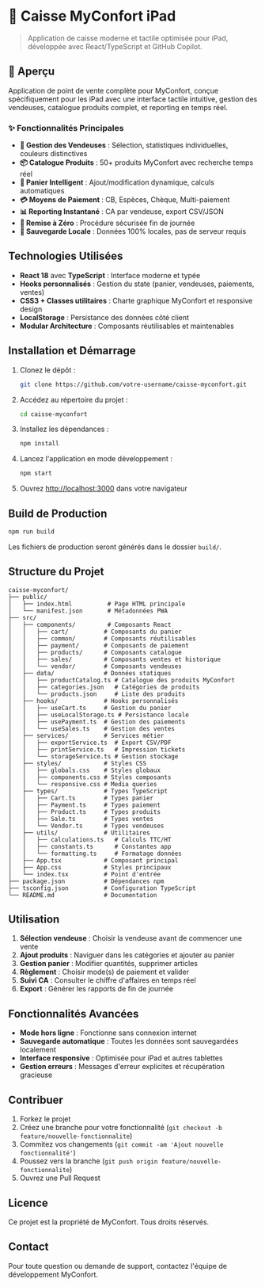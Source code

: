 # 🛒 Caisse MyConfort iPad

> Application de caisse moderne et tactile optimisée pour iPad, développée avec React/TypeScript et GitHub Copilot.

## 🎯 Aperçu

Application de point de vente complète pour MyConfort, conçue spécifiquement pour les iPad avec une interface tactile intuitive, gestion des vendeuses, catalogue produits complet, et reporting en temps réel.

### ✨ Fonctionnalités Principales

- **👤 Gestion des Vendeuses** : Sélection, statistiques individuelles, couleurs distinctives
- **📦 Catalogue Produits** : 50+ produits MyConfort avec recherche temps réel
- **🛒 Panier Intelligent** : Ajout/modification dynamique, calculs automatiques
- **💳 Moyens de Paiement** : CB, Espèces, Chèque, Multi-paiement
- **📊 Reporting Instantané** : CA par vendeuse, export CSV/JSON
- **🔄 Remise à Zéro** : Procédure sécurisée fin de journée
- **💾 Sauvegarde Locale** : Données 100% locales, pas de serveur requis

## Technologies Utilisées
- **React 18** avec **TypeScript** : Interface moderne et typée
- **Hooks personnalisés** : Gestion du state (panier, vendeuses, paiements, ventes)
- **CSS3 + Classes utilitaires** : Charte graphique MyConfort et responsive design
- **LocalStorage** : Persistance des données côté client
- **Modular Architecture** : Composants réutilisables et maintenables

## Installation et Démarrage
1. Clonez le dépôt :
   ```bash
   git clone https://github.com/votre-username/caisse-myconfort.git
   ```
2. Accédez au répertoire du projet :
   ```bash
   cd caisse-myconfort
   ```
3. Installez les dépendances :
   ```bash
   npm install
   ```
4. Lancez l'application en mode développement :
   ```bash
   npm start
   ```
5. Ouvrez [http://localhost:3000](http://localhost:3000) dans votre navigateur

## Build de Production
```bash
npm run build
```
Les fichiers de production seront générés dans le dossier `build/`.

## Structure du Projet
```
caisse-myconfort/
├── public/
│   ├── index.html          # Page HTML principale
│   └── manifest.json       # Métadonnées PWA
├── src/
│   ├── components/         # Composants React
│   │   ├── cart/          # Composants du panier
│   │   ├── common/        # Composants réutilisables
│   │   ├── payment/       # Composants de paiement
│   │   ├── products/      # Composants catalogue
│   │   ├── sales/         # Composants ventes et historique
│   │   └── vendor/        # Composants vendeuses
│   ├── data/              # Données statiques
│   │   ├── productCatalog.ts # Catalogue des produits MyConfort
│   │   ├── categories.json   # Catégories de produits
│   │   └── products.json     # Liste des produits
│   ├── hooks/             # Hooks personnalisés
│   │   ├── useCart.ts     # Gestion du panier
│   │   ├── useLocalStorage.ts # Persistance locale
│   │   ├── usePayment.ts  # Gestion des paiements
│   │   └── useSales.ts    # Gestion des ventes
│   ├── services/          # Services métier
│   │   ├── exportService.ts  # Export CSV/PDF
│   │   ├── printService.ts   # Impression tickets
│   │   └── storageService.ts # Gestion stockage
│   ├── styles/            # Styles CSS
│   │   ├── globals.css    # Styles globaux
│   │   ├── components.css # Styles composants
│   │   └── responsive.css # Media queries
│   ├── types/             # Types TypeScript
│   │   ├── Cart.ts        # Types panier
│   │   ├── Payment.ts     # Types paiement
│   │   ├── Product.ts     # Types produits
│   │   ├── Sale.ts        # Types ventes
│   │   └── Vendor.ts      # Types vendeuses
│   ├── utils/             # Utilitaires
│   │   ├── calculations.ts   # Calculs TTC/HT
│   │   ├── constants.ts      # Constantes app
│   │   └── formatting.ts     # Formatage données
│   ├── App.tsx            # Composant principal
│   ├── App.css            # Styles principaux
│   └── index.tsx          # Point d'entrée
├── package.json           # Dépendances npm
├── tsconfig.json          # Configuration TypeScript
└── README.md              # Documentation
```

## Utilisation
1. **Sélection vendeuse** : Choisir la vendeuse avant de commencer une vente
2. **Ajout produits** : Naviguer dans les catégories et ajouter au panier
3. **Gestion panier** : Modifier quantités, supprimer articles
4. **Règlement** : Choisir mode(s) de paiement et valider
5. **Suivi CA** : Consulter le chiffre d'affaires en temps réel
6. **Export** : Générer les rapports de fin de journée

## Fonctionnalités Avancées
- **Mode hors ligne** : Fonctionne sans connexion internet
- **Sauvegarde automatique** : Toutes les données sont sauvegardées localement
- **Interface responsive** : Optimisée pour iPad et autres tablettes
- **Gestion erreurs** : Messages d'erreur explicites et récupération gracieuse

## Contribuer
1. Forkez le projet
2. Créez une branche pour votre fonctionnalité (`git checkout -b feature/nouvelle-fonctionnalite`)
3. Commitez vos changements (`git commit -am 'Ajout nouvelle fonctionnalité'`)
4. Poussez vers la branche (`git push origin feature/nouvelle-fonctionnalite`)
5. Ouvrez une Pull Request

## Licence
Ce projet est la propriété de MyConfort. Tous droits réservés.

## Contact
Pour toute question ou demande de support, contactez l'équipe de développement MyConfort.